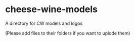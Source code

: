 # cheese-wine-models
 A directory for CW models and logos



(Please add files to their folders if you want to uplode them)
